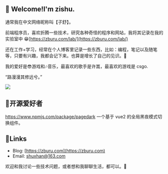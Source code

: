 ## 👋 Welcome!I'm zishu.

通常我在中文网络昵称叫【子舒】。

前端程序员，喜欢折腾一些技术，研究各种奇怪的程序和网站，我将其记录在我的实验室中 😁[https://zburu.com/lab/](https://zburu.com/lab/)

还在工作+学习，经常在个人博客里记录一些东西，比如：编程，笔记以及随笔等，只要有兴趣，我都会记下来。也算是增长了自己的见识。📖

我的爱好是😎游戏和🎶音乐，最喜欢的歌手是许嵩，最喜欢的游戏是 csgo.

“路漫漫其修远兮。”

<div>
<img src="https://github-readme-stats.vercel.app/api?username=zoer98&show_icons=true&theme=tokyonight">
</div>

## 🙉开源爱好者

https://www.npmjs.com/package/pagedark 一个基于 vue2 的全局黑夜模式切换组件。


## 🔗Links

* Blog: [https://zburu.com](https://zburu.com)
* Email: [shuxhan@163.com](mailto:shuxhan@163.com)

欢迎和我讨论一些技术问题，或者想和我聊聊生活，都可以。💬
